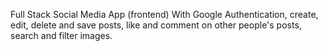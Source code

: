 Full Stack Social Media App (frontend) With Google Authentication, create, edit, delete and save posts, like and comment on other people's posts, search and filter images.
